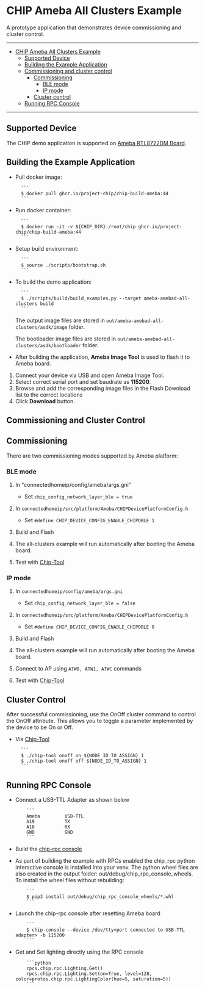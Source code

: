 # CHIP Ameba All Clusters Example

A prototype application that demonstrates device commissioning and cluster
control.

---

-   [CHIP Ameba All Clusters Example](#chip-ameba-all-clusters-example)
    -   [Supported Device](#supported-device)
    -   [Building the Example Application](#building-the-example-application)
    -   [Commissioning and cluster control](#commissioning-and-cluster-control)
        -   [Commissioning](#commissioning)
            -   [BLE mode](#ble-mode)
            -   [IP mode](#ip-mode)
        -   [Cluster control](#cluster-control)
    -   [Running RPC Console](#running-rpc-console)

---

## Supported Device

The CHIP demo application is supported on
[Ameba RTL8722DM Board](https://www.amebaiot.com/en/amebad).

## Building the Example Application

-   Pull docker image:

          ```
          $ docker pull ghcr.io/project-chip/chip-build-ameba:44
          ```

-   Run docker container:

          ```
          $ docker run -it -v ${CHIP_DIR}:/root/chip ghcr.io/project-chip/chip-build-ameba:44
          ```

-   Setup build environment:

          ```
          $ source ./scripts/bootstrap.sh
          ```

-   To build the demo application:

          ```
          $ ./scripts/build/build_examples.py --target ameba-amebad-all-clusters build
          ```

    The output image files are stored in
    `out/ameba-amebad-all-clusters/asdk/image` folder.

    The bootloader image files are stored in
    `out/ameba-amebad-all-clusters/asdk/bootloader` folder.

-   After building the application, **Ameba Image Tool** is used to flash it to
    Ameba board.

1. Connect your device via USB and open Ameba Image Tool.
2. Select correct serial port and set baudrate as **115200**.
3. Browse and add the corresponding image files in the Flash Download list to
   the correct locations
4. Click **Download** button.

## Commissioning and Cluster Control

## Commissioning

There are two commissioning modes supported by Ameba platform:

### BLE mode

1. In "connectedhomeip/config/ameba/args.gni"

    - Set `chip_config_network_layer_ble = true`

2. In `connectedhomeip/src/platform/Ameba/CHIPDevicePlatformConfig.h`

    - Set `#define CHIP_DEVICE_CONFIG_ENABLE_CHIPOBLE 1`

3. Build and Flash
4. The all-clusters example will run automatically after booting the Ameba
   board.
5. Test with
   [Chip-Tool](https://github.com/project-chip/connectedhomeip/tree/master/examples/chip-tool)

### IP mode

1. In `connectedhomeip/config/ameba/args.gni`

    - Set `chip_config_network_layer_ble = false`

2. In `connectedhomeip/src/platform/Ameba/CHIPDevicePlatformConfig.h`

    - Set `#define CHIP_DEVICE_CONFIG_ENABLE_CHIPOBLE 0`

3. Build and Flash
4. The all-clusters example will run automatically after booting the Ameba
   board.
5. Connect to AP using `ATW0, ATW1, ATWC` commands
6. Test with
   [Chip-Tool](https://github.com/project-chip/connectedhomeip/tree/master/examples/chip-tool)

## Cluster Control

After successful commissioning, use the OnOff cluster command to control the
OnOff attribute. This allows you to toggle a parameter implemented by the device
to be On or Off.

-   Via
    [Chip-Tool](https://github.com/project-chip/connectedhomeip/tree/master/examples/chip-tool#using-the-client-to-send-matter-commands)

          ```
          $ ./chip-tool onoff on ${NODE_ID_TO_ASSIGN} 1
          $ ./chip-tool onoff off ${NODE_ID_TO_ASSIGN} 1
          ```

## Running RPC Console

-   Connect a USB-TTL Adapter as shown below

            ```
            Ameba         USB-TTL
            A19           TX
            A18           RX
            GND           GND
            ```

-   Build the
    [chip-rpc console](https://github.com/project-chip/connectedhomeip/tree/master/examples/common/pigweed/rpc_console)

-   As part of building the example with RPCs enabled the chip_rpc python
    interactive console is installed into your venv. The python wheel files are
    also created in the output folder: out/debug/chip_rpc_console_wheels. To
    install the wheel files without rebuilding:

            ```
            $ pip3 install out/debug/chip_rpc_console_wheels/*.whl
            ```

-   Launch the chip-rpc console after resetting Ameba board

            ```
            $ chip-console --device /dev/tty<port connected to USB-TTL adapter> -b 115200
            ```

-   Get and Set lighting directly using the RPC console

            ```python
            rpcs.chip.rpc.Lighting.Get()
            rpcs.chip.rpc.Lighting.Set(on=True, level=128, color=protos.chip.rpc.LightingColor(hue=5, saturation=5))
            ```
